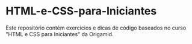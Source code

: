 # HTML-e-CSS-para-Iniciantes
Este repositório contém exercícios e dicas de código baseados no curso "HTML e CSS para Iniciantes" da Origamid.
